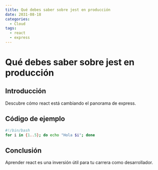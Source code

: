 ```yaml
---
title: Qué debes saber sobre jest en producción
date: 2031-08-18
categories:
  - Cloud
tags:
  - react
  - express
---
```


# Qué debes saber sobre jest en producción

## Introducción

Descubre cómo react está cambiando el panorama de express.

## Código de ejemplo

```bash
#!/bin/bash
for i in {1..5}; do echo "Hola $i"; done
```

## Conclusión

Aprender react es una inversión útil para tu carrera como desarrollador.